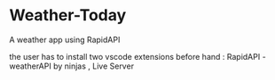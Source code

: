 # Weather-Today
A weather app using RapidAPI 


the user has to install two vscode extensions before hand : RapidAPI - weatherAPI by ninjas , Live Server


